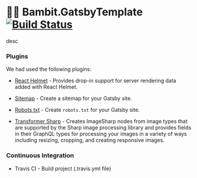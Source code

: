 # 👨‍🚀 Bambit.GatsbyTemplate [![Build Status](https://travis-ci.com/Bambitcompl/Bambit.GatsbyTemplate.svg?branch=master)](https://travis-ci.com/Bambitcompl/Bambit.GatsbyTemplate)

desc

### Plugins
We had used the following plugins:
* [React Helmet](https://www.gatsbyjs.org/packages/gatsby-plugin-react-helmet/) -
Provides drop-in support for server rendering data added with React Helmet.

* [Sitemap](https://www.gatsbyjs.org/packages/gatsby-plugin-sitemap/) - 
Create a sitemap for your Gatsby site.

* [Robots txt](https://www.gatsbyjs.org/packages/gatsby-plugin-sitemap/) -
Create `robots.txt` for your Gatsby site.

* [Transformer Sharp](https://www.gatsbyjs.org/packages/gatsby-transformer-sharp/) - 
Creates ImageSharp nodes from image types that are supported by the Sharp image processing library and provides fields in their GraphQL types for processing your images in a variety of ways including resizing, cropping, and creating responsive images.

### Continuous Integration
* Travis CI - Build project (.travis.yml file)
